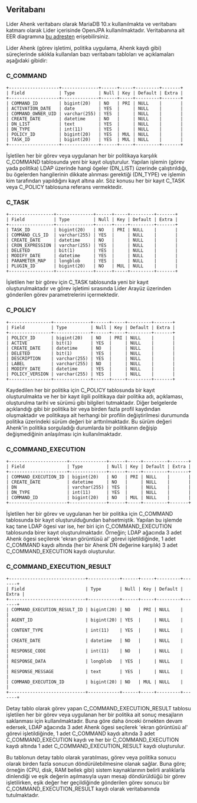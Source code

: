 ## Veritabanı

Lider Ahenk veritabanı olarak MariaDB 10.x kullanılmakta ve veritabanı katmanı olarak Lider içerisinde OpenJPA kullanılmaktadır.
Veritabanına ait EER diagramına [bu adresten](http://agem.com.tr/liderahenk/liderdb.mwb) erişebilirsiniz.

Lider Ahenk (görev işletimi, politika uygulama, Ahenk kaydı gibi) süreçlerinde sıklıkla kullanılan bazı veritabanı tabloları
ve açıklamaları aşağıdaki gibidir:

### C_COMMAND

```
+-------------------+--------------+------+-----+---------+-------+
| Field             | Type         | Null | Key | Default | Extra |
+-------------------+--------------+------+-----+---------+-------+
| COMMAND_ID        | bigint(20)   | NO   | PRI | NULL    |       |
| ACTIVATION_DATE   | date         | YES  |     | NULL    |       |
| COMMAND_OWNER_UID | varchar(255) | YES  |     | NULL    |       |
| CREATE_DATE       | datetime     | NO   |     | NULL    |       |
| DN_LIST           | text         | YES  |     | NULL    |       |
| DN_TYPE           | int(11)      | YES  |     | NULL    |       |
| POLICY_ID         | bigint(20)   | YES  | MUL | NULL    |       |
| TASK_ID           | bigint(20)   | YES  | MUL | NULL    |       |
+-------------------+--------------+------+-----+---------+-------+
```

İşletilen her bir görev veya uygulanan her bir politikaya karşılık C_COMMAND tablosunda yeni bir kayıt oluşturulur. Yapılan 
işlemin (görev yada politika) LDAP üzerinde hangi ögeler (DN_LIST) üzerinde çalıştırıldığı, bu ögelerden hangilerinin dikkate
alınması gerektiği (DN_TYPE) ve işlemin kim tarafından yapıldığını kayıt altına alır. Söz konusu her bir kayıt C_TASK veya C_POLICY
tablosuna referans vermektedir.

### C_TASK

```
+-----------------+--------------+------+-----+---------+-------+
| Field           | Type         | Null | Key | Default | Extra |
+-----------------+--------------+------+-----+---------+-------+
| TASK_ID         | bigint(20)   | NO   | PRI | NULL    |       |
| COMMAND_CLS_ID  | varchar(255) | YES  |     | NULL    |       |
| CREATE_DATE     | datetime     | NO   |     | NULL    |       |
| CRON_EXPRESSION | varchar(255) | YES  |     | NULL    |       |
| DELETED         | bit(1)       | YES  |     | NULL    |       |
| MODIFY_DATE     | datetime     | YES  |     | NULL    |       |
| PARAMETER_MAP   | longblob     | YES  |     | NULL    |       |
| PLUGIN_ID       | bigint(20)   | NO   | MUL | NULL    |       |
+-----------------+--------------+------+-----+---------+-------+
```

İşletilen her bir görev için C_TASK tablosunda yeni bir kayıt oluşturulmaktadır ve görev işletimi sırasında Lider Arayüz üzerinden
gönderilen görev parametrelerini içermektedir.

### C_POLICY 

```
+----------------+--------------+------+-----+---------+-------+
| Field          | Type         | Null | Key | Default | Extra |
+----------------+--------------+------+-----+---------+-------+
| POLICY_ID      | bigint(20)   | NO   | PRI | NULL    |       |
| ACTIVE         | bit(1)       | YES  |     | NULL    |       |
| CREATE_DATE    | datetime     | NO   |     | NULL    |       |
| DELETED        | bit(1)       | YES  |     | NULL    |       |
| DESCRIPTION    | varchar(255) | YES  |     | NULL    |       |
| LABEL          | varchar(255) | NO   |     | NULL    |       |
| MODIFY_DATE    | datetime     | YES  |     | NULL    |       |
| POLICY_VERSION | varchar(255) | YES  |     | NULL    |       |
+----------------+--------------+------+-----+---------+-------+
```

Kaydedilen her bir politika için C_POLICY tablosunda bir kayıt oluşturulmakta ve her bir kayıt ilgili politikaya
dair politika adı, açıklaması, oluşturulma tarihi ve sürümü gibi bilgileri tutmaktadır. Diğer belgelerde açıklandığı gibi bir
politika bir veya birden fazla profil kaydından oluşmaktadır ve politikaya ait herhangi bir profilin değiştirilmesi durumunda
politika üzerindeki sürüm değeri bir arttırılmaktadır. Bu sürüm değeri Ahenk'in politika sorguladığı durumlarda bir politikanın
değişip değişmediğinin anlaşılması için kullanılmaktadır.

### C_COMMAND_EXECUTION

```
+----------------------+--------------+------+-----+---------+-------+
| Field                | Type         | Null | Key | Default | Extra |
+----------------------+--------------+------+-----+---------+-------+
| COMMAND_EXECUTION_ID | bigint(20)   | NO   | PRI | NULL    |       |
| CREATE_DATE          | datetime     | NO   |     | NULL    |       |
| DN                   | varchar(255) | YES  |     | NULL    |       |
| DN_TYPE              | int(11)      | YES  |     | NULL    |       |
| COMMAND_ID           | bigint(20)   | NO   | MUL | NULL    |       |
+----------------------+--------------+------+-----+---------+-------+
```

İşletilen her bir görev ve uygulanan her bir politika için C_COMMAND tablosunda bir kayıt oluşturulduğundan bahsetmiştik. Yapılan
bu işlemde kaç tane LDAP ögesi var ise, her biri için C_COMMAND_EXECUTION tablosunda birer kayıt oluşturulmaktadır. Örneğin; LDAP
ağacında 3 adet Ahenk ögesi seçilerek 'ekran görüntüsü al' görevi işletildiğinde, 1 adet C_COMMAND kaydı altında (her bir Ahenk 
DN değerine karşılık) 3 adet C_COMMAND_EXECUTION kaydı oluşturulur.

### C_COMMAND_EXECUTION_RESULT

```
+-----------------------------+------------+------+-----+---------+-------+
| Field                       | Type       | Null | Key | Default | Extra |
+-----------------------------+------------+------+-----+---------+-------+
| COMMAND_EXECUTION_RESULT_ID | bigint(20) | NO   | PRI | NULL    |       |
| AGENT_ID                    | bigint(20) | YES  |     | NULL    |       |
| CONTENT_TYPE                | int(11)    | YES  |     | NULL    |       |
| CREATE_DATE                 | datetime   | NO   |     | NULL    |       |
| RESPONSE_CODE               | int(11)    | NO   |     | NULL    |       |
| RESPONSE_DATA               | longblob   | YES  |     | NULL    |       |
| RESPONSE_MESSAGE            | text       | YES  |     | NULL    |       |
| COMMAND_EXECUTION_ID        | bigint(20) | NO   | MUL | NULL    |       |
+-----------------------------+------------+------+-----+---------+-------+
```

Detay tablo olarak görev yapan C_COMMAND_EXECUTION_RESULT tablosu işletilen her bir görev veya uygulanan her bir politika
ait sonuç mesajların saklanması için kullanılmaktadır. Buna göre daha önceki örnekten devam edersek, LDAP ağacında 3 adet 
Ahenk ögesi seçilerek 'ekran görüntüsü al' görevi işletildiğinde, 1 adet C_COMMAND kaydı altında 3 adet C_COMMAND_EXECUTION 
kaydı ve her bir C_COMMAND_EXECUTION kaydı altında 1 adet C_COMMAND_EXECUTION_RESULT kaydı oluşturulur.

Bu tablonun detay tablo olarak yaratılması, görev veya politika sonucu olarak birden fazla sonucun döndürülebilmesine olanak sağlar.
Buna göre; örneğin (CPU, disk, RAM bellek gibi) sistem kaynaklarının belirli aralıklarla dinlendiği ve eşik değerin aşılmasıyla 
uyarı mesajı döndürüldüğü bir görev işletilirken, eşik değer her geçildiğinde gönderilen görev sonucu bir C_COMMAND_EXECUTION_RESULT
kaydı olarak veritabanında tutulmaktadır.

